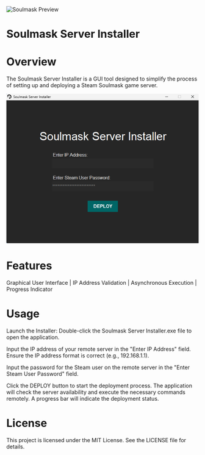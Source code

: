 ![Soulmask Preview](Assets/ico.ico)
# Soulmask Server Installer

# Overview
The Soulmask Server Installer is a GUI tool designed to simplify the process of setting up and deploying a Steam Soulmask game server.

![Soulmask Preview](Assets/preview.png)

# Features
Graphical User Interface | IP Address Validation | Asynchronous Execution | Progress Indicator

# Usage
Launch the Installer: Double-click the Soulmask Server Installer.exe file to open the application.

Input the IP address of your remote server in the "Enter IP Address" field.
Ensure the IP address format is correct (e.g., 192.168.1.1).

Input the password for the Steam user on the remote server in the "Enter Steam User Password" field.

Click the DEPLOY button to start the deployment process.
The application will check the server availability and execute the necessary commands remotely.
A progress bar will indicate the deployment status.

# License
This project is licensed under the MIT License. See the LICENSE file for details.






